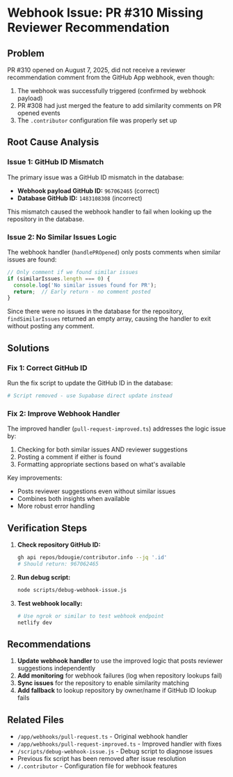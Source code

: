 # Webhook Issue: PR #310 Missing Reviewer Recommendation

## Problem
PR #310 opened on August 7, 2025, did not receive a reviewer recommendation comment from the GitHub App webhook, even though:
1. The webhook was successfully triggered (confirmed by webhook payload)
2. PR #308 had just merged the feature to add similarity comments on PR opened events
3. The `.contributor` configuration file was properly set up

## Root Cause Analysis

### Issue 1: GitHub ID Mismatch
The primary issue was a GitHub ID mismatch in the database:
- **Webhook payload GitHub ID:** `967062465` (correct)
- **Database GitHub ID:** `1483108308` (incorrect)

This mismatch caused the webhook handler to fail when looking up the repository in the database.

### Issue 2: No Similar Issues Logic
The webhook handler (`handlePROpened`) only posts comments when similar issues are found:
```typescript
// Only comment if we found similar issues
if (similarIssues.length === 0) {
  console.log('No similar issues found for PR');
  return;  // Early return - no comment posted
}
```

Since there were no issues in the database for the repository, `findSimilarIssues` returned an empty array, causing the handler to exit without posting any comment.

## Solutions

### Fix 1: Correct GitHub ID
Run the fix script to update the GitHub ID in the database:
```bash
# Script removed - use Supabase direct update instead
```

### Fix 2: Improve Webhook Handler
The improved handler (`pull-request-improved.ts`) addresses the logic issue by:
1. Checking for both similar issues AND reviewer suggestions
2. Posting a comment if either is found
3. Formatting appropriate sections based on what's available

Key improvements:
- Posts reviewer suggestions even without similar issues
- Combines both insights when available
- More robust error handling

## Verification Steps

1. **Check repository GitHub ID:**
   ```bash
   gh api repos/bdougie/contributor.info --jq '.id'
   # Should return: 967062465
   ```

2. **Run debug script:**
   ```bash
   node scripts/debug-webhook-issue.js
   ```

3. **Test webhook locally:**
   ```bash
   # Use ngrok or similar to test webhook endpoint
   netlify dev
   ```

## Recommendations

1. **Update webhook handler** to use the improved logic that posts reviewer suggestions independently
2. **Add monitoring** for webhook failures (log when repository lookups fail)
3. **Sync issues** for the repository to enable similarity matching
4. **Add fallback** to lookup repository by owner/name if GitHub ID lookup fails

## Related Files
- `/app/webhooks/pull-request.ts` - Original webhook handler
- `/app/webhooks/pull-request-improved.ts` - Improved handler with fixes
- `/scripts/debug-webhook-issue.js` - Debug script to diagnose issues
- Previous fix script has been removed after issue resolution
- `/.contributor` - Configuration file for webhook features
